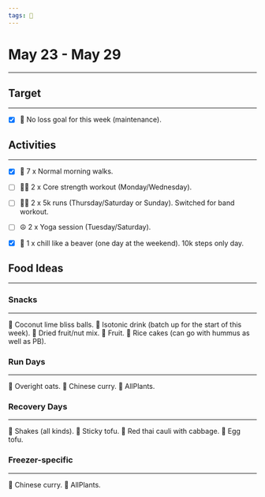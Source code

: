 ```yaml
---
tags: 📆
---
```


# May 23 - May 29
---


## Target
---

- [x] 🥇 No loss goal for this week (maintenance).


## Activities
---

- [x] 🚶 7 x Normal morning walks.
- [ ] 🏋‍♀ 2 x Core strength workout (Monday/Wednesday).
- [ ] 🏃‍♀ 2 x 5k runs (Thursday/Saturday or Sunday). Switched for band workout.
- [ ]  ☮ 2 x Yoga session (Tuesday/Saturday).
- [x]  🦫 1 x chill like a beaver (one day at the weekend). 10k steps only day.


## Food Ideas
---

### Snacks
---

🔸 Coconut lime bliss balls.
🔸 Isotonic drink (batch up for the start of this week).
🔸 Dried fruit/nut mix.
🔸 Fruit.
🔸 Rice cakes (can go with hummus as well as PB).


### Run Days
---

🔸 Overight oats.
🔸 Chinese curry.
🔸 AllPlants.


### Recovery Days
---

🔸 Shakes (all kinds).
🔸 Sticky tofu.
🔸 Red thai cauli with cabbage.
🔸 Egg tofu.


### Freezer-specific
---

🔸 Chinese curry.
🔸 AllPlants.
